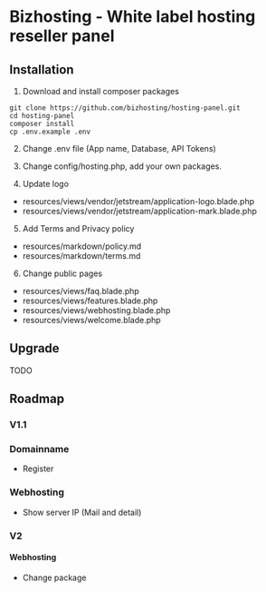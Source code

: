 # Bizhosting - White label hosting reseller panel

## Installation

1. Download and install composer packages
```
git clone https://github.com/bizhosting/hosting-panel.git
cd hosting-panel
composer install
cp .env.example .env
```

2. Change .env file (App name, Database, API Tokens)

3. Change config/hosting.php, add your own packages.

4. Update logo
- resources/views/vendor/jetstream/application-logo.blade.php
- resources/views/vendor/jetstream/application-mark.blade.php

5. Add Terms and Privacy policy
- resources/markdown/policy.md
- resources/markdown/terms.md

6. Change public pages
- resources/views/faq.blade.php
- resources/views/features.blade.php
- resources/views/webhosting.blade.php
- resources/views/welcome.blade.php

## Upgrade
TODO


## Roadmap

### V1.1
### Domainname
- Register

### Webhosting
- Show server IP (Mail and detail)

### V2

#### Webhosting
 - Change package